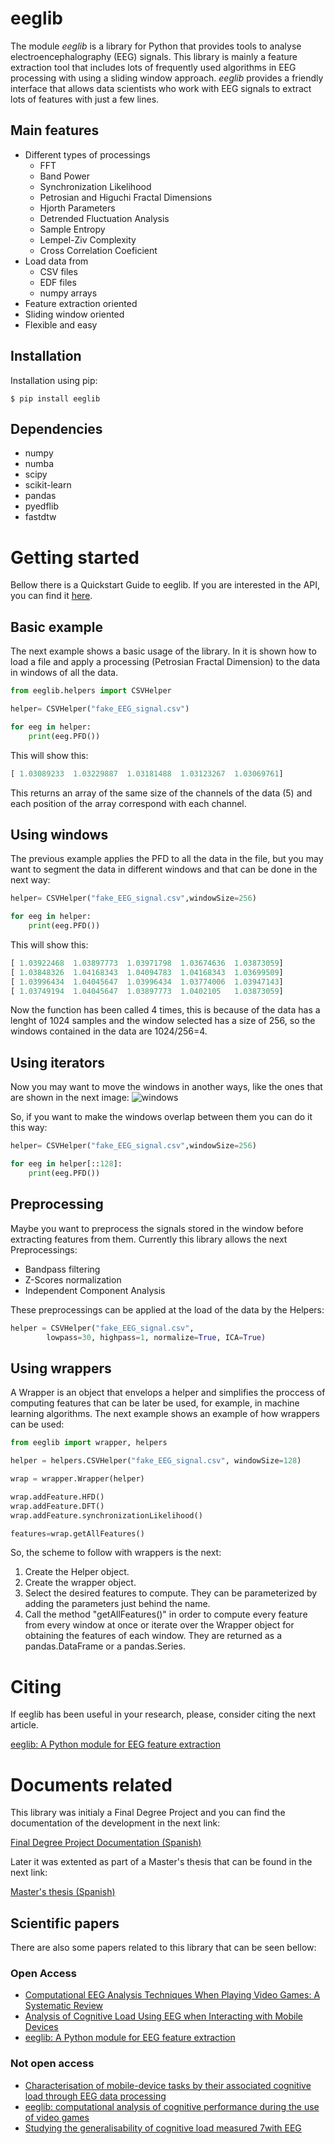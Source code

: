 # eeglib

The module *eeglib* is a library for Python that provides tools to analyse electroencephalography (EEG) signals. This library is mainly a feature extraction tool that includes lots of frequently used algorithms in EEG processing with using a sliding window approach. *eeglib* provides a friendly interface that allows data scientists who work with EEG signals to extract lots of features with just a few lines.

## Main features
* Different types of processings
    * FFT
    * Band Power
    * Synchronization Likelihood
    * Petrosian and Higuchi Fractal Dimensions
    * Hjorth Parameters
    * Detrended Fluctuation Analysis
    * Sample Entropy
    * Lempel-Ziv Complexity
    * Cross Correlation Coeficient
* Load data from
    * CSV files
    * EDF files
    * numpy arrays
* Feature extraction oriented
* Sliding window oriented
* Flexible and easy

## Installation

Installation using pip:

`$ pip install eeglib`

## Dependencies

* numpy
* numba
* scipy
* scikit-learn
* pandas
* pyedflib
* fastdtw

# Getting started

Bellow there is a Quickstart Guide to eeglib. If you are interested in the API, you can find it [here](https://eeglib.readthedocs.io/en/latest/index.html).

## Basic example

The next example shows a basic usage of the library. In it is shown how to load a file and apply a processing (Petrosian Fractal Dimension) to the data in windows of all the data.

```python
from eeglib.helpers import CSVHelper

helper= CSVHelper("fake_EEG_signal.csv")

for eeg in helper:
    print(eeg.PFD())
```

This will show this:

```python
[ 1.03089233  1.03229887  1.03181488  1.03123267  1.03069761]
```
This returns an array of the same size of the channels of the data (5) and each position of the array correspond with each channel.

## Using windows

The previous example applies the PFD to all the data in the file, but you may want to segment the data in different windows and that can be done in the next way:

```python
helper= CSVHelper("fake_EEG_signal.csv",windowSize=256)

for eeg in helper:
    print(eeg.PFD())
```

This will show this:

```python
[ 1.03922468  1.03897773  1.03971798  1.03674636  1.03873059]
[ 1.03848326  1.04168343  1.04094783  1.04168343  1.03699509]
[ 1.03996434  1.04045647  1.03996434  1.03774006  1.03947143]
[ 1.03749194  1.04045647  1.03897773  1.0402105   1.03873059]
```

Now the function has been called 4 times, this is because of the data has a lenght of 1024 samples and the window selected has a size of 256, so the windows contained in the data are 1024/256=4.

## Using iterators

Now you may want to move the windows in another ways, like the ones that are shown in the next image:
![windows](/Examples/slidingWindow.png)

So, if you want to make the windows overlap between them you can do it this way:

```python
helper= CSVHelper("fake_EEG_signal.csv",windowSize=256)

for eeg in helper[::128]:
    print(eeg.PFD())
```

## Preprocessing

Maybe you want to preprocess the signals stored in the window before extracting features from them. Currently this library allows the next Preprocessings:
* Bandpass filtering
* Z-Scores normalization
* Independent Component Analysis

These preprocessings can be applied at the load of the data by the Helpers:
```python
helper = CSVHelper("fake_EEG_signal.csv",
        lowpass=30, highpass=1, normalize=True, ICA=True)
```

## Using wrappers

A Wrapper is an object that envelops a helper and simplifies the proccess of computing features that can be later be used, for example, in machine learning algorithms. The next example shows an example of how wrappers can be used:

```python
from eeglib import wrapper, helpers

helper = helpers.CSVHelper("fake_EEG_signal.csv", windowSize=128)

wrap = wrapper.Wrapper(helper)

wrap.addFeature.HFD()
wrap.addFeature.DFT()
wrap.addFeature.synchronizationLikelihood()

features=wrap.getAllFeatures()
```
So, the scheme to follow with wrappers is the next:
1. Create the Helper object.
2. Create the wrapper object.
3. Select the desired features to compute. They can be parameterized by adding the parameters just behind the name.
4. Call the method "getAllFeatures()" in order to compute every feature from every window at once or iterate over the Wrapper object for obtaining the features of each window. They are returned as a pandas.DataFrame or a pandas.Series.

# Citing
If eeglib has been useful in your research, please, consider citing the next article.

[eeglib: A Python module for EEG feature extraction](https://www.sciencedirect.com/science/article/pii/S2352711021000753)


# Documents related
This library was initialy a Final Degree Project and you can find the documentation of the development in the next link:

[Final Degree Project Documentation (Spanish)](https://ruidera.uclm.es/xmlui/handle/10578/15441)

Later it was extented as part of a Master's thesis that can be found in the next link:

[Master's thesis (Spanish)](https://ruidera.uclm.es/xmlui/handle/10578/19062)


## Scientific papers

There are also some papers related to this library that can be seen bellow:

### Open Access

* [Computational EEG Analysis Techniques When Playing Video Games: A Systematic Review](https://www.mdpi.com/2504-3900/2/19/483)
* [Analysis of Cognitive Load Using EEG when Interacting with Mobile Devices](https://www.mdpi.com/2504-3900/31/1/70)
* [eeglib: A Python module for EEG feature extraction](https://www.sciencedirect.com/science/article/pii/S2352711021000753)

### Not open access

* [Characterisation of mobile-device tasks by their associated cognitive load through EEG data processing](https://www.sciencedirect.com/science/article/abs/pii/S0167739X20305112)
* [eeglib: computational analysis of cognitive performance during the use of video games](https://link.springer.com/article/10.1007%2Fs12652-019-01592-9)
* [Studying the generalisability of cognitive load measured 7with EEG](https://www.sciencedirect.com/science/article/pii/S1746809421006297)
